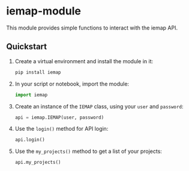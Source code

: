 # iemap-module

This module provides simple functions to interact with the iemap API. 

## Quickstart
1. Create a virtual environment and install the module in it:
    ```bash
    pip install iemap
    ```

2. In your script or notebook, import the module:
    ```python
    import iemap
    ```

3. Create an instance of the `IEMAP` class, using your `user` and `password`:
    ```python
    api = iemap.IEMAP(user, password)
    ```

4. Use the `login()` method for API login:
    ```python
    api.login()
    ```

5. Use the `my_projects()` method to get a list of your projects:
    ```python
    api.my_projects()
    ```
